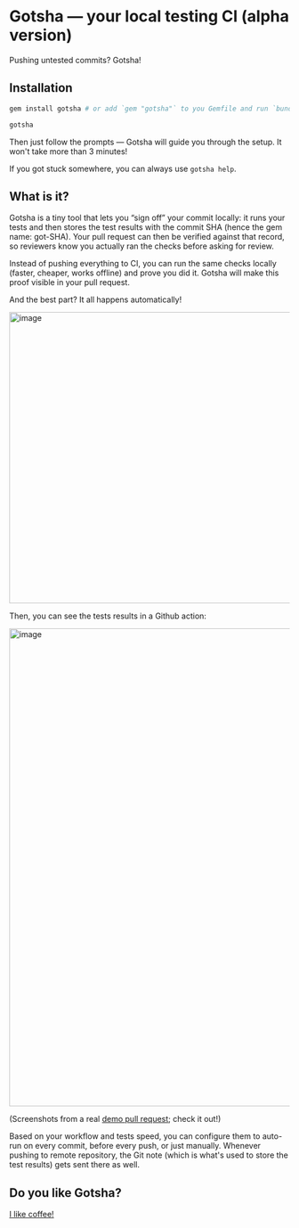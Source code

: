 # Gotsha — your local testing CI (alpha version)
Pushing untested commits? Gotsha!

## Installation
```bash
gem install gotsha # or add `gem "gotsha"` to you Gemfile and run `bundle install`

gotsha
```
Then just follow the prompts — Gotsha will guide you through the setup. It won't take more than 3 minutes!

If you got stuck somewhere, you can always use `gotsha help`.

## What is it?
Gotsha is a tiny tool that lets you “sign off” your commit locally: it runs your tests and then stores the test results with the commit SHA (hence the gem name: got-SHA). Your pull request can then be verified against that record, so reviewers know you actually ran the checks before asking for review.

Instead of pushing everything to CI, you can run the same checks locally (faster, cheaper, works offline) and prove you did it. Gotsha will make this proof visible in your pull request.

And the best part? It all happens automatically!

<img width="664" height="523" alt="image" src="https://github.com/user-attachments/assets/6acb4a69-c405-420e-9a05-9b28df4ea1f0" />

Then, you can see the tests results in a Github action:

<img width="1022" height="858" alt="image" src="https://github.com/user-attachments/assets/cf5d6492-02a0-47ee-81ee-4e34234a7983" />

(Screenshots from a real [demo pull request](https://github.com/melounvitek/gotsha/pull/35); check it out!)

Based on your workflow and tests speed, you can configure them to auto-run on every commit, before every push, or just manually. Whenever pushing to remote repository, the Git note (which is what's used to store the test results) gets sent there as well.

## Do you like Gotsha?
<a href="https://buymeacoffee.com/gotsha">I like coffee!</a>
